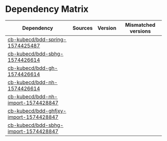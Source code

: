 # Dependency Matrix

Dependency | Sources | Version | Mismatched versions
---------- | ------- | ------- | -------------------
[cb-kubecd/bdd-spring-1574425487](https://github.com/cb-kubecd/bdd-spring-1574425487.git) |  | []() | 
[cb-kubecd/bdd-sbhg-1574426614](https://github.com/cb-kubecd/bdd-sbhg-1574426614.git) |  | []() | 
[cb-kubecd/bdd-gh-1574426614](https://github.com/cb-kubecd/bdd-gh-1574426614.git) |  | []() | 
[cb-kubecd/bdd-nh-1574426614](https://github.com/cb-kubecd/bdd-nh-1574426614.git) |  | []() | 
[cb-kubecd/bdd-nh-import-1574428847](https://github.com/cb-kubecd/bdd-nh-import-1574428847.git) |  | []() | 
[cb-kubecd/bdd-ghfjxy-import-1574428847](https://github.com/cb-kubecd/bdd-ghfjxy-import-1574428847.git) |  | []() | 
[cb-kubecd/bdd-sbhg-import-1574428847](https://github.com/cb-kubecd/bdd-sbhg-import-1574428847.git) |  | []() | 
